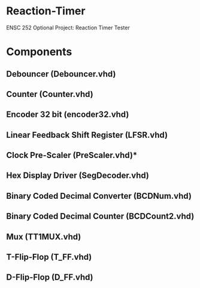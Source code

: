 # Reaction-Timer
ENSC 252 Optional Project: Reaction Timer Tester
# Components
## Debouncer (Debouncer.vhd)

## Counter (Counter.vhd)

## Encoder 32 bit (encoder32.vhd)

## Linear Feedback Shift Register (LFSR.vhd)

## Clock Pre-Scaler (PreScaler.vhd)*

## Hex Display Driver (SegDecoder.vhd)

## Binary Coded Decimal Converter (BCDNum.vhd)

## Binary Coded Decimal Counter (BCDCount2.vhd)

## Mux (TT1MUX.vhd)

## T-Flip-Flop (T_FF.vhd)

## D-Flip-Flop (D_FF.vhd)


